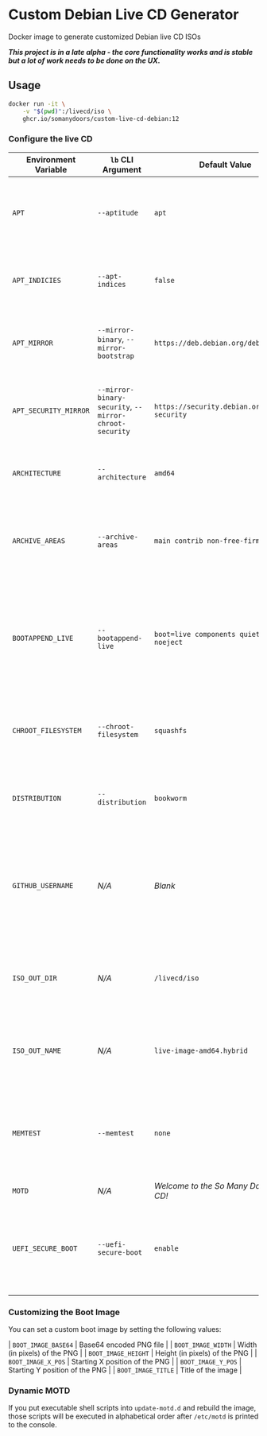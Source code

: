 # Custom Debian Live CD Generator

Docker image to generate customized Debian live CD ISOs

***This project is in a late alpha - the core functionality works and is stable but a lot of work needs to be done on the UX.***

## Usage

```bash
docker run -it \
    -v "$(pwd)":/livecd/iso \
    ghcr.io/somanydoors/custom-live-cd-debian:12
```

### Configure the live CD

| Environment Variable | `lb` CLI Argument | Default Value | Details |
| -------------------- | ------------ | ------------- | ------- |
| `APT` | `--aptitude` | `apt` | Controls which package manager to use in the live CD environment |
| `APT_INDICIES` | `--apt-indices` | `false` | Controls whether the APT index lists are included in the live ISO |
| `APT_MIRROR` | `--mirror-binary`, `--mirror-bootstrap` | `https://deb.debian.org/debian` | Controls which APT mirror packages will be pulled from |
| `APT_SECURITY_MIRROR` | `--mirror-binary-security`, `--mirror-chroot-security` | `https://security.debian.org/debian-security` | Controls which APT mirror security updates will be pulled from |
| `ARCHITECTURE` | `--architecture` | `amd64` | Controls which architecture the live CD is built for |
| `ARCHIVE_AREAS` | `--archive-areas` | `main contrib non-free-firmware` | Controls which areas of the APT repositories are searched for packages |
| `BOOTAPPEND_LIVE` | `--bootappend-live` | `boot=live components quiet splash noeject` | Space-separated list of kernel parameters to append to the default kernel command line for the live CD |
| `CHROOT_FILESYSTEM` | `--chroot-filesystem` | `squashfs` | Controls the filesystem for storing the live OS root filesystem on the ISO |
| `DISTRIBUTION` | `--distribution` | `bookworm` | Controls which version of Debian is installed in the live OS |
| `GITHUB_USERNAME` | *N/A* | *Blank* | If set to a GitHub username, the public keys for that account will be installed into the live CD `root` account at boot |
| `ISO_OUT_DIR` | *N/A* | `/livecd/iso` | Controls the path where the built ISO should be placed inside the container |
| `ISO_OUT_NAME` | *N/A* | `live-image-amd64.hybrid` | Controls the base name (without ISO extension) of the output ISO image |
| `MEMTEST` | `--memtest` | `none` | Controls which, if any, `memtest` binary is included as a boot option on the live CD boot menu |
| `MOTD` | *N/A* | *Welcome to the So Many Doors live CD!* | |
| `UEFI_SECURE_BOOT` | `--uefi-secure-boot` | `enable` | Controls whether the signed EFI binaries should be included in the live CD to support Secure Boot |

### Customizing the Boot Image

You can set a custom boot image by setting the following values:

| `BOOT_IMAGE_BASE64` | Base64 encoded PNG file |
| `BOOT_IMAGE_WIDTH` | Width (in pixels) of the PNG |
| `BOOT_IMAGE_HEIGHT` | Height (in pixels) of the PNG |
| `BOOT_IMAGE_X_POS` | Starting X position of the PNG |
| `BOOT_IMAGE_Y_POS` | Starting Y position of the PNG |
| `BOOT_IMAGE_TITLE` | Title of the image |

### Dynamic MOTD

If you put executable shell scripts into `update-motd.d` and rebuild the image, those scripts will be executed in alphabetical order after `/etc/motd` is printed to the console.
